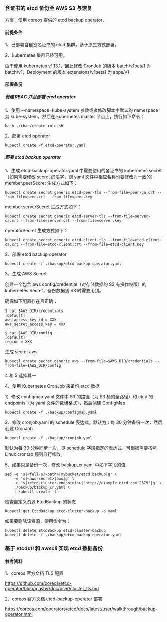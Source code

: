 ### 含证书的 etcd 备份至 AWS S3 与恢复

方案：使用 coreos 提供的 etcd backup operator，

#### 前提条件
1、已部署含自签名证书的 etcd 集群，基于原生方式部署。

2、kubernetes 集群已经可用。

由于使用 kubernetes v1.13.1，因此修改 CronJob 的版本 batch/v1beta1 为 batch/v1，Deployment 的版本 extensions/v1beta1 为 apps/v1


#### 部署备份
##### 创建 RBAC 并且部署 etcd operator
1、使用 --namespace=kube-system 参数或者修改脚本中默认的 namespace 为 kube-system，然后在 kubernetes master 节点上，执行如下命令：
```angular2html
bash ./rbac/create_role.sh
```

2、部署 etcd operator
```angular2html
kubectl create -f etcd-operator.yaml
```

##### 部署 etcd backup operator
1、生成 etcd-backup-operator.yaml 中需要使用的各证书的 kubernetes secret（如果需要修改 secret 的名字，则 yaml 文件中相应名称也要修改为一致的）
member.peerSecret 生成方式如下：
```angular2html
kubectl create secret generic etcd-peer-tls --from-file=peer-ca.crt --from-file=peer.crt --from-file=peer.key
```
member.serverSecret 生成方式如下：
```angular2html
kubectl create secret generic etcd-server-tls --from-file=server-ca.crt --from-file=server.crt --from-file=server.key
```
operatorSecret 生成方式如下：
```angular2html
kubectl create secret generic etcd-client-tls --from-file=etcd-client-ca.crt --from-file=etcd-client.crt --from-file=etcd-client.key
```

2、部署 etcd backup operator
```angular2html
kubectl create -f ./backup/etcd-backup-operator.yaml
```
3、生成 AWS Secret

创建一个包含 aws config/credential（对存储数据的 S3 有操作权限）的 kubernetes Secret，备份数据到 S3 时需要用到。

确保如下配置存在且正确：
```angular2html
$ cat $AWS_DIR/credentials
[default]
aws_access_key_id = XXX
aws_secret_access_key = XXX

$ cat $AWS_DIR/config
[default]
region = XXX
```

生成 secret aws
```angular2html
kubectl create secret generic aws --from-file=$AWS_DIR/credentials --from-file=$AWS_DIR/config
```

4 和 5 选择其一

4、使用 Kubernetes CronJob 来备份 etcd 数据

1）修改 configmap.yaml 文件中 S3 的路径（为 S3 桶的全路径）和 etcd 的 endpoints（为 yaml 文件的数组格式），然后创建 ConfigMap 
```angular2html
kubectl create -f ./backup/configmap.yaml
```

2、修改 cronjob.yaml 的 schedule 表达式，默认为：每 30 分钟备份一次，然后创建 CronJob
```angular2html
kubectl create -f ./backup/cronjob.yaml
```
默认为每 30 分钟同步一次，见 schedule 字段指定的表达式，可根据需要按照 Linux crontab 规则自行修改。

5、如果只是备份一次，修改 backup_cr.yaml 中如下字段的值
```angular2html
sed -e 's|<full-s3-path>|mybucket/etcd.backup|g' \
    -e 's|<aws-secret>|aws|g' \
    -e 's|<etcd-cluster-endpoints>|"http://example.etcd.com:2379"|g' \
    ./backup/backup_cr.yaml \
    | kubectl create -f -
```
检查自定义资源 EtcdBackup 的状态
```angular2html
kubectl get EtcdBackup etcd-cluster-backup -o yaml
```

如果要删除该资源，使用命令为：
```angular2html
kubectl delete EtcdBackup etcd-cluster-backup
kubectl delete -f ./backup/etcd-backup-operator.yaml
```

### 基于 etcdctl 和 awscli 实现 etcd 数据备份





#### 参考资料
1、coreos 官方文档 TLS 配置

https://github.com/coreos/etcd-operator/blob/master/doc/user/cluster_tls.md

2、coreos 官方文档 etcd-backup-operator 部署

https://coreos.com/operators/etcd/docs/latest/user/walkthrough/backup-operator.html


